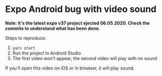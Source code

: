 # Expo Android bug with video sound

**Note: it's the latest expo v37 project ejected 06.05.2020. Check the commits to understand what has been done.**

Steps to reproduce:

1. `yarn start`
2. Run the project in Android Studio
3. The first video won't appear, the second video will play with no sound

If you'll open this video on iOS or in browser, it will play sound.
